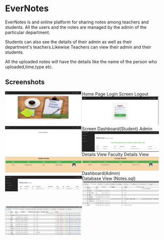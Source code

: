 # EverNotes
EverNotes is and online platform for sharing notes among teachers and students. All the users and the notes are managed by the admin of the particular department.

Students can also see the details of their admin as well as their department's teachers.Likewise Teachers can view their admin and their students.

All the uploaded notes will have the details like the name of the person who uploaded,time,type etc.

## Screenshots
Home Page
    <img src="7.png" style="width:50%;float:left">
Login Screen
    <img src="1.png" style="width:50%;float:left">
Logout Screen
    <img src="2.png" style="width:50%;float:left">
Dashboard(Student)
    <img src="3.png" style="width:50%;float:left">
Admin Details View
    <img src="4.png" style="width:50%;float:left">
Faculty Details View
    <img src="5.png" style="width:50%;float:left">
Dashboard(Admin)                    
    <img src="6.png" style="width:50%;float:left">
Database View (Notes.sql)                            
     <img src="8.png" style="width:50%;float:left">
     <img src="9.png" style="width:50%;float:left">
